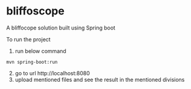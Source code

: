 # bliffoscope
A bliffocope solution built using Spring boot

To run the project
1. run below command
```
mvn spring-boot:run
```
2. go to url  http://localhost:8080
3. upload mentioned files and see the result in the mentioned divisions